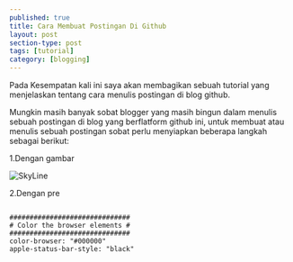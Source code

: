 ```yaml
---
published: true
title: Cara Membuat Postingan Di Github
layout: post
section-type: post
tags: [tutorial]
category: [blogging]
---
```

Pada Kesempatan kali ini saya akan membagikan sebuah tutorial yang menjelaskan tentang cara menulis postingan di blog github.

Mungkin masih banyak sobat blogger yang masih bingun dalam menulis sebuah postingan di blog yang berflatform github ini, untuk membuat atau menulis sebuah postingan sobat perlu menyiapkan beberapa langkah sebagai berikut:

1.Dengan gambar

![SkyLine](https://antoncbn.github.io/img/City%20Skyline%20Beside%20Water%20during%20Night.jpeg)

2.Dengan pre
<pre><code data-trim class="Phyton">
##############################
# Color the browser elements #
##############################
color-browser: "#000000"
apple-status-bar-style: "black"
</code></pre>
